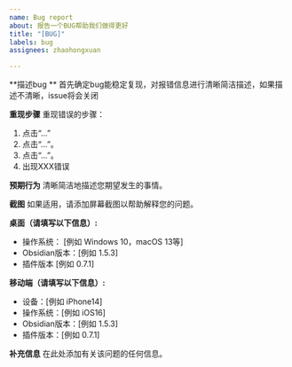 ```yaml
---
name: Bug report
about: 报告一个BUG帮助我们做得更好
title: "[BUG]"
labels: bug
assignees: zhaohongxuan

---
```


**描述bug **
首先确定bug能稳定复现，对报错信息进行清晰简洁描述，如果描述不清晰，issue将会关闭

**重现步骤**
重现错误的步骤：
1.  点击“...”
2.  点击“...”。
3.  点击“...”。
4. 出现XXX错误

**预期行为**
清晰简洁地描述您期望发生的事情。

**截图**
如果适用，请添加屏幕截图以帮助解释您的问题。

**桌面（请填写以下信息）:**
 - 操作系统： [例如 Windows 10，macOS 13等]
 - Obsidian版本：[例如 1.5.3]
 - 插件版本 [例如 0.7.1]

**移动端（请填写以下信息）:**
 - 设备：[例如 iPhone14]
 - 操作系统：[例如 iOS16]
 - Obsidian版本：[例如 1.5.3]
 - 插件版本：[例如 0.7.1]

**补充信息**
在此处添加有关该问题的任何信息。
